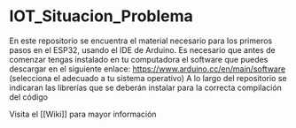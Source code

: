 # IOT_Situacion_Problema
En este repositorio se encuentra el material necesario para los primeros pasos en el ESP32, usando el IDE de Arduino. Es necesario que antes de comenzar tengas instalado en tu computadora el software que puedes descargar en el siguiente enlace: https://www.arduino.cc/en/main/software (selecciona el adecuado a tu sistema operativo) A lo largo del repositorio se indicaran las librerías que se deberán instalar para la correcta compilación del código

Visita el [[Wiki]] para mayor información
